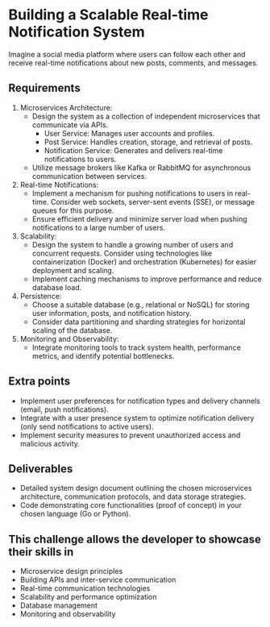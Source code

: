 # Building a Scalable Real-time Notification System

Imagine a social media platform where users can follow each other and receive real-time notifications about new posts, comments, and messages.

## Requirements

1. Microservices Architecture:
   - Design the system as a collection of independent microservices that communicate via APIs.
     - User Service: Manages user accounts and profiles.
     - Post Service: Handles creation, storage, and retrieval of posts.
     - Notification Service: Generates and delivers real-time notifications to users.
   - Utilize message brokers like Kafka or RabbitMQ for asynchronous communication between services.
2. Real-time Notifications:
   - Implement a mechanism for pushing notifications to users in real-time. Consider web sockets, server-sent events (SSE), or message queues for this purpose.
   - Ensure efficient delivery and minimize server load when pushing notifications to a large number of users.
3. Scalability:
   - Design the system to handle a growing number of users and concurrent requests. Consider using technologies like containerization (Docker) and orchestration (Kubernetes) for easier deployment and scaling.
   - Implement caching mechanisms to improve performance and reduce database load.
4. Persistence:
   - Choose a suitable database (e.g., relational or NoSQL) for storing user information, posts, and notification history.
   - Consider data partitioning and sharding strategies for horizontal scaling of the database.
5. Monitoring and Observability:
   - Integrate monitoring tools to track system health, performance metrics, and identify potential bottlenecks.

## Extra points

- Implement user preferences for notification types and delivery channels (email, push notifications).
- Integrate with a user presence system to optimize notification delivery (only send notifications to active users).
- Implement security measures to prevent unauthorized access and malicious activity.

## Deliverables

- Detailed system design document outlining the chosen microservices architecture, communication protocols, and data storage strategies.
- Code demonstrating core functionalities (proof of concept) in your chosen language (Go or Python).

## This challenge allows the developer to showcase their skills in

- Microservice design principles
- Building APIs and inter-service communication
- Real-time communication technologies
- Scalability and performance optimization
- Database management
- Monitoring and observability
